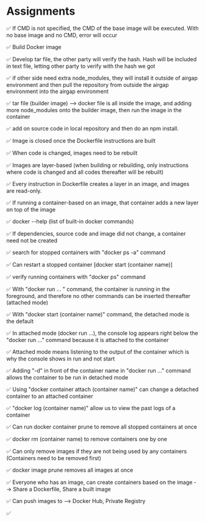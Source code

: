 # Assignments

✅ If CMD is not specified, the CMD of the base image will be executed. With no base image and no CMD, error will occur




<!-- story -->
✅ Build Docker image



<!-- first method -->
✅ Develop tar file, the other party will verify the hash. Hash will be included in text file, letting other party to verify with the hash we got

✅ if other side need extra node_modules, they will install it outside of airgap environment and then pull the repository from outside the airgap environment into the airgap environment 

✅ tar file (builder image) --> docker file is all inside the image, and adding more node_modules onto the builder image, then run the image in the 
container

<!-- other method -->
✅ add on source code in local repository and then do an npm install. 



<!-- Images -->
✅ Image is closed once the Dockerfile instructions are built

✅ When code is changed, images need to be rebuilt

✅ Images are layer-based (when building or rebuilding, only instructions where code is changed and all codes thereafter will be rebuilt)

✅ Every instruction in Dockerfile creates a layer in an image, and images are read-only. 

✅ If running a container-based on an image, that container adds a new layer on top of the image



<!-- Stopping and Restarting Containers -->
✅ docker --help (list of built-in docker commands)

✅ If dependencies, source code and image did not change, a container need not be created

✅ search for stopped containers with "docker ps -a" command

✅ Can restart a stopped container [docker start (container name)]

✅ verify running containers with "docker ps" command



<!-- Understanding attached and detached containers -->
✅ With "docker run ... " command, the container is running in the foreground, and therefore no other commands can be inserted thereafter (attached mode)

✅ With "docker start (container name)" command, the detached mode is the default

✅ In attached mode (docker run ...), the console log appears right below the "docker run ..." command because it is attached to the container 

✅ Attached mode means listening to the output of the container which is why the console shows in run and not start

✅ Adding "-d" in front of the container name in "docker run ..." command allows the container to be run in detached mode

✅ Using "docker container attach (container name)" can change a detached container to an attached container

✅ "docker log (container name)" allow us to view the past logs of a container



<!-- Deleting Images & Containers  -->
✅ Can run docker container prune to remove all stopped containers at once

✅ docker rm (container name) to remove containers one by one

✅ Can only remove images if they are not being used by any containers (Containers need to be removed first)

✅ docker image prune removes all images at once



<!-- Sharing Images & Containers -->
✅ Everyone who has an image, can create containers based on the image --> Share a Dockerfile, Share a built image

✅ Can push images to --> Docker Hub, Private Registry



<!-- Data and Volumes -->
✅ 